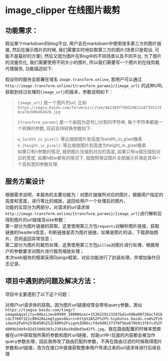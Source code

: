 # image_clipper 在线图片裁剪

## 功能需求：    
假设某个markdown的blog平台, 用户会在markdown中使用很多第三方的图片链接, 然后在展示图片的时候, 我们需要实时地拉取第三方的图片(场景只是假设, 可能不是最好的方案), 然后又因为图片在Blog中的不同场景以及不同平台, 为了图片的流量优化, 我们需要使用不同大小的图片, 所以我们需要写一个图片的在线剪裁代理服务, 功能描述如下:

假设你的服务会部署在域名 `image.transform.online`, 那用户可以通过 `http://image.transform.online/{transform_params}/{image_url}` 的这种URL获取到经过处理的`{image_url}`的版本，参数说明如下：

> `{image_url}` 是一个图片的url, 比如 `https://imgsa.baidu.com/forum/pic/item/462309f790529822a8f35517dbca7bcb0b46d426.jpg`    

> `{transform_params}` 是一个由因为逗号(,)分割的字符串, 每个字符串都是一个转换的参数, 目前支持转换参数如下:    

  > `w_{width_in_pixel}`: 等比缩放图片到高度为width_in_pixel像素    
  > `h_{height_in_pixel}`: 等比缩放图片到高度为height_in_pixel像素    
  > 如果只有h参数的情况, 就把图片压缩到对应的高度, 如果只有w就压缩到对应的宽度, 如果h和w都有的情况下, 就按照保证图片全部展示并满足其中一个高和宽的参数处理.


## 服务方案设计
根据需求说明，本服务的主要功能为：对图片链接所对应的图片，根据用户指定的高度和宽度，进行等比的缩放，返回给用户一个处理后的图片。        
功能的实现分为两部分，对请求的url请求体`http://image.transform.online/{transform_params}/{image_url}`进行解析后得到图片的url链接及size参数：    
    第一部分为图片链接的获取，这里使用第三方包`requests`对解析图片链接，获取链接的headers信息，判断链接是否为图片链接，如果是图片的话，下载原始图片，否则返回异常信息；     
    第二部分为图片的裁剪处理，这里使用第三方包`pillow`对图片进行处理，根据用户的参数要求对图片进行裁剪缩放处理；    
    本次web服务的框架采用Django框架，对此功能进行了封装处理，并增加操作日志记录。    


## 项目中遇到的问题及解决方法：
项目中主要遇到了以下这个问题：    

对用户url请求体的获取。因为图片url链接经常会带有query参数，类似`https://timgsa.baidu.com/timg/?image&quality=80&size=b9999_10000&sec=1536229123287&di=696e08f26ecf418cdc3766f321c00d28&imgtype=0&src=http%3A%2F%2Fh.hiphotos.baidu.com%2Fzhidao%2Fwh%253D450%252C600%2Fsign%3D86ccfde9d01373f0f56a679b913f67cd%2Fd009b3de9c82d1589b303c23810a19d8bd3e42f5.jpg`，我在路由配置的时候本想直接在url中获取我所需的参数和图片url链接，但是url中`?`后面的内容都会被当作query参数处理，因此我修改了路由匹配的参数，不再在路由过滤的时候取得图片参数和url链接，改为在接口中直接获取整串用户传递过来的url请求体进行后续处理

